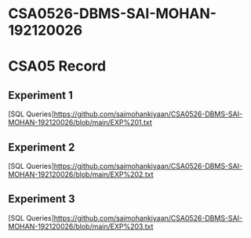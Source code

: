 # CSA0526-DBMS-SAI-MOHAN-192120026
# CSA05 Record
## Experiment 1
[SQL Queries]https://github.com/saimohankiyaan/CSA0526-DBMS-SAI-MOHAN-192120026/blob/main/EXP%201.txt

## Experiment 2
[SQL Queries]https://github.com/saimohankiyaan/CSA0526-DBMS-SAI-MOHAN-192120026/blob/main/EXP%202.txt

## Experiment 3
[SQL Queries]https://github.com/saimohankiyaan/CSA0526-DBMS-SAI-MOHAN-192120026/blob/main/EXP%203.txt
